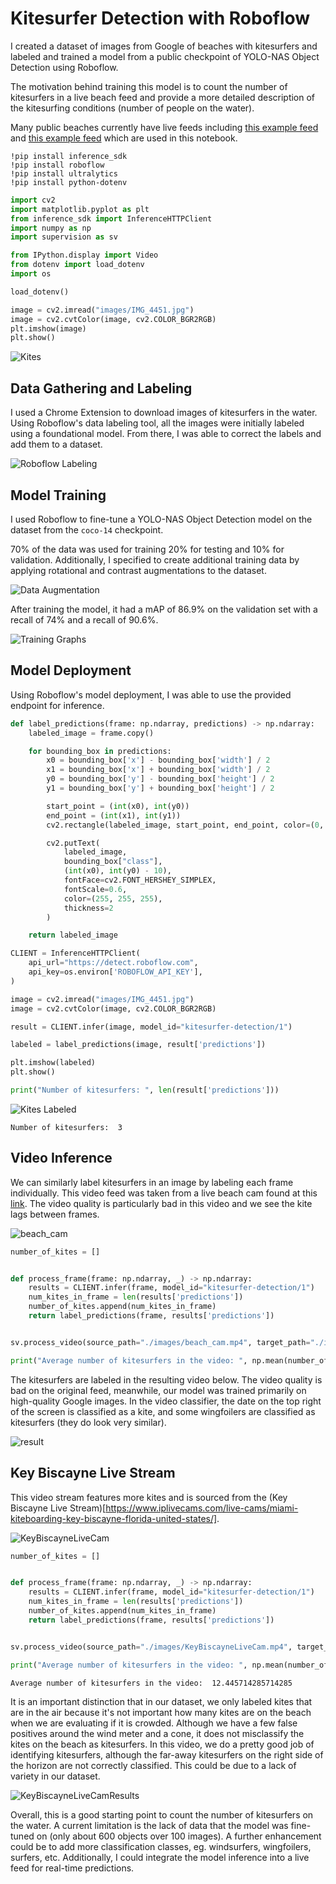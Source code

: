 # Kitesurfer Detection with Roboflow

I created a dataset of images from Google of beaches with kitesurfers and labeled and trained a model from a public checkpoint of YOLO-NAS Object Detection using Roboflow.

The motivation behind training this model is to count the number of kitesurfers in a live beach feed and provide a more detailed description of the kitesurfing conditions (number of people on the water).

Many public beaches currently have live feeds including [this example feed](https://www.youtube.com/watch?v=fOwd-xu3P_Y
) and [this example feed](https://www.iplivecams.com/live-cams/miami-kiteboarding-key-biscayne-florida-united-states/) which are used in this notebook.


```pip
!pip install inference_sdk
!pip install roboflow
!pip install ultralytics
!pip install python-dotenv
```

```python
import cv2
import matplotlib.pyplot as plt
from inference_sdk import InferenceHTTPClient
import numpy as np
import supervision as sv

from IPython.display import Video
from dotenv import load_dotenv
import os

load_dotenv()
```

```python
image = cv2.imread("images/IMG_4451.jpg")
image = cv2.cvtColor(image, cv2.COLOR_BGR2RGB)
plt.imshow(image)
plt.show()
```

![Kites](images/kites.png)

## Data Gathering and Labeling


I used a Chrome Extension to download images of kitesurfers in the water. Using Roboflow's data labeling tool, all the images were initially labeled using a foundational model. From there, I was able to correct the labels and add them to a dataset.


![Roboflow Labeling](./images/roboflow_labeling.png)

## Model Training

I used Roboflow to fine-tune a YOLO-NAS Object Detection model on the dataset from the `coco-14` checkpoint.

70% of the data was used for training 20% for testing and 10% for validation. Additionally, I specified to create additional training data by applying rotational and contrast augmentations to the dataset.

![Data Augmentation](./images/rotated_training_img.png)

After training the model, it had a mAP of 86.9% on the validation set with a recall of 74% and a recall of 90.6%.

![Training Graphs](./images/training_graphs.png)

## Model Deployment

Using Roboflow's model deployment, I was able to use the provided endpoint for inference.

```python
def label_predictions(frame: np.ndarray, predictions) -> np.ndarray:
    labeled_image = frame.copy()

    for bounding_box in predictions:
        x0 = bounding_box['x'] - bounding_box['width'] / 2
        x1 = bounding_box['x'] + bounding_box['width'] / 2
        y0 = bounding_box['y'] - bounding_box['height'] / 2
        y1 = bounding_box['y'] + bounding_box['height'] / 2

        start_point = (int(x0), int(y0))
        end_point = (int(x1), int(y1))
        cv2.rectangle(labeled_image, start_point, end_point, color=(0, 0, 0), thickness=1)

        cv2.putText(
            labeled_image,
            bounding_box["class"],
            (int(x0), int(y0) - 10),
            fontFace=cv2.FONT_HERSHEY_SIMPLEX,
            fontScale=0.6,
            color=(255, 255, 255),
            thickness=2
        )

    return labeled_image
```

```python 
CLIENT = InferenceHTTPClient(
    api_url="https://detect.roboflow.com",
    api_key=os.environ['ROBOFLOW_API_KEY'],
)

image = cv2.imread("images/IMG_4451.jpg")
image = cv2.cvtColor(image, cv2.COLOR_BGR2RGB)

result = CLIENT.infer(image, model_id="kitesurfer-detection/1")

labeled = label_predictions(image, result['predictions'])

plt.imshow(labeled)
plt.show()

print("Number of kitesurfers: ", len(result['predictions']))
```

![Kites Labeled](images/kites_labeled.png)

```text
Number of kitesurfers:  3
```

## Video Inference

We can similarly label kitesurfers in an image by labeling each frame individually. This video feed was taken from a live beach cam found at this [link](https://www.youtube.com/watch?v=fOwd-xu3P_Y). The video quality is particularly bad in this video and we see the kite lags between frames. 


![beach_cam](https://github.com/mschettewi/Kitesurfer-Detection/assets/25996096/de18570f-d898-4b95-93ec-e0f14483af31)





```python
number_of_kites = []


def process_frame(frame: np.ndarray, _) -> np.ndarray:
    results = CLIENT.infer(frame, model_id="kitesurfer-detection/1")
    num_kites_in_frame = len(results['predictions'])
    number_of_kites.append(num_kites_in_frame)
    return label_predictions(frame, results['predictions'])


sv.process_video(source_path="./images/beach_cam.mp4", target_path="./images/result.mp4", callback=process_frame)

print("Average number of kitesurfers in the video: ", np.mean(number_of_kites))
```

The kitesurfers are labeled in the resulting video below. The video quality is bad on the original feed, meanwhile, our model was trained primarily on high-quality Google images. In the video classifier, the date on the top right of the screen is classified as a kite, and some wingfoilers are classified as kitesurfers (they do look very similar).


![result](https://github.com/mschettewi/Kitesurfer-Detection/assets/25996096/2ee0d7cb-083d-4e70-a25c-a979953c7aeb)



## Key Biscayne Live Stream

This video stream features more kites and is sourced from the (Key Biscayne Live Stream)[https://www.iplivecams.com/live-cams/miami-kiteboarding-key-biscayne-florida-united-states/]. 


![KeyBiscayneLiveCam](https://github.com/mschettewi/Kitesurfer-Detection/assets/25996096/12c4db6a-dc46-4994-ac70-e6e5c7ce39a3)



```python
number_of_kites = []


def process_frame(frame: np.ndarray, _) -> np.ndarray:
    results = CLIENT.infer(frame, model_id="kitesurfer-detection/1")
    num_kites_in_frame = len(results['predictions'])
    number_of_kites.append(num_kites_in_frame)
    return label_predictions(frame, results['predictions'])


sv.process_video(source_path="./images/KeyBiscayneLiveCam.mp4", target_path="./images/KeyBiscayneLiveCamResults.mp4", callback=process_frame)

print("Average number of kitesurfers in the video: ", np.mean(number_of_kites))
```

```text
Average number of kitesurfers in the video:  12.445714285714285
```

It is an important distinction that in our dataset, we only labeled kites that are in the air because it's not important how many kites are on the beach when we are evaluating if it is crowded. Although we have a few false positives around the wind meter and a cone, it does not misclassify the kites on the beach as kitesurfers. In this video, we do a pretty good job of identifying kitesurfers, although the far-away kitesurfers on the right side of the horizon are not correctly classified. This could be due to a lack of variety in our dataset.





![KeyBiscayneLiveCamResults](https://github.com/mschettewi/Kitesurfer-Detection/assets/25996096/39c90986-6a60-4865-b0bd-65c0083c5cb1)





Overall, this is a good starting point to count the number of kitesurfers on the water. A current limitation is the lack of data that the model was fine-tuned on (only about 600 objects over 100 images). A further enhancement could be to add more classification classes, eg. windsurfers, wingfoilers, surfers, etc. Additionally, I could integrate the model inference into a live feed for real-time predictions.
